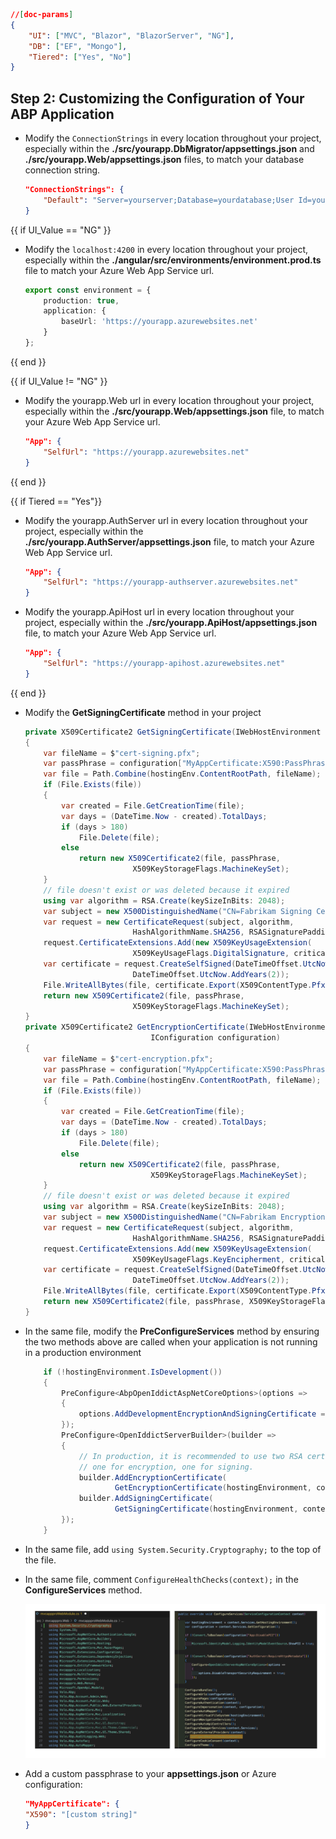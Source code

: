 ````json
//[doc-params]
{
    "UI": ["MVC", "Blazor", "BlazorServer", "NG"],
    "DB": ["EF", "Mongo"],
    "Tiered": ["Yes", "No"]
}
````

## Step 2: Customizing the Configuration of Your ABP Application

- Modify the `ConnectionStrings` in every location throughout your project, especially within the **./src/yourapp.DbMigrator/appsettings.json** and **./src/yourapp.Web/appsettings.json** files, to match your database connection string.

    ```json
    "ConnectionStrings": {
        "Default": "Server=yourserver;Database=yourdatabase;User Id=youruser;Password=yourpassword;"
    }
    ```

{{ if UI_Value == "NG" }}
- Modify the `localhost:4200` in every location throughout your project, especially within the **./angular/src/environments/environment.prod.ts** file to match your Azure Web App Service url.

    ```typescript
    export const environment = {
        production: true,
        application: {
            baseUrl: 'https://yourapp.azurewebsites.net'
        }
    };
    ```
{{ end }}

{{ if UI_Value != "NG" }}
- Modify the yourapp.Web url in every location throughout your project, especially within the **./src/yourapp.Web/appsettings.json** file, to match your Azure Web App Service url.

    ```json
    "App": {
        "SelfUrl": "https://yourapp.azurewebsites.net"
    }
    ```
{{ end }}

{{ if Tiered == "Yes"}}
- Modify the yourapp.AuthServer url in every location throughout your project, especially within the **./src/yourapp.AuthServer/appsettings.json** file, to match your Azure Web App Service url.

    ```json
    "App": {
        "SelfUrl": "https://yourapp-authserver.azurewebsites.net"
    }
    ```

- Modify the yourapp.ApiHost url in every location throughout your project, especially within the **./src/yourapp.ApiHost/appsettings.json** file, to match your Azure Web App Service url.

    ```json
    "App": {
        "SelfUrl": "https://yourapp-apihost.azurewebsites.net"
    }
    ```
{{ end }}

- Modify the **GetSigningCertificate** method in your project

    ```csharp
    private X509Certificate2 GetSigningCertificate(IWebHostEnvironment hostingEnv, IConfiguration configuration)
    {
        var fileName = $"cert-signing.pfx";
        var passPhrase = configuration["MyAppCertificate:X590:PassPhrase"]; 
        var file = Path.Combine(hostingEnv.ContentRootPath, fileName);        
        if (File.Exists(file))
        {
            var created = File.GetCreationTime(file);
            var days = (DateTime.Now - created).TotalDays;
            if (days > 180)          
                File.Delete(file);
            else
                return new X509Certificate2(file, passPhrase,
                            X509KeyStorageFlags.MachineKeySet);
        }
        // file doesn't exist or was deleted because it expired
        using var algorithm = RSA.Create(keySizeInBits: 2048);
        var subject = new X500DistinguishedName("CN=Fabrikam Signing Certificate");
        var request = new CertificateRequest(subject, algorithm, 
                            HashAlgorithmName.SHA256, RSASignaturePadding.Pkcs1);
        request.CertificateExtensions.Add(new X509KeyUsageExtension(
                            X509KeyUsageFlags.DigitalSignature, critical: true));
        var certificate = request.CreateSelfSigned(DateTimeOffset.UtcNow, 
                            DateTimeOffset.UtcNow.AddYears(2));
        File.WriteAllBytes(file, certificate.Export(X509ContentType.Pfx, string.Empty));
        return new X509Certificate2(file, passPhrase, 
                            X509KeyStorageFlags.MachineKeySet);
    }
    private X509Certificate2 GetEncryptionCertificate(IWebHostEnvironment hostingEnv,
                                IConfiguration configuration)
    {
        var fileName = $"cert-encryption.pfx";
        var passPhrase = configuration["MyAppCertificate:X590:PassPhrase"]; 
        var file = Path.Combine(hostingEnv.ContentRootPath, fileName);
        if (File.Exists(file))
        {
            var created = File.GetCreationTime(file);
            var days = (DateTime.Now - created).TotalDays;
            if (days > 180)
                File.Delete(file);
            else
                return new X509Certificate2(file, passPhrase, 
                                X509KeyStorageFlags.MachineKeySet);
        }
        // file doesn't exist or was deleted because it expired
        using var algorithm = RSA.Create(keySizeInBits: 2048);
        var subject = new X500DistinguishedName("CN=Fabrikam Encryption Certificate");
        var request = new CertificateRequest(subject, algorithm, 
                            HashAlgorithmName.SHA256, RSASignaturePadding.Pkcs1);
        request.CertificateExtensions.Add(new X509KeyUsageExtension(
                            X509KeyUsageFlags.KeyEncipherment, critical: true));
        var certificate = request.CreateSelfSigned(DateTimeOffset.UtcNow,
                            DateTimeOffset.UtcNow.AddYears(2));
        File.WriteAllBytes(file, certificate.Export(X509ContentType.Pfx, string.Empty));
        return new X509Certificate2(file, passPhrase, X509KeyStorageFlags.MachineKeySet);
    }
    ```

- In the same file, modify the **PreConfigureServices** method by ensuring the two methods above are called when your application is not running in a production environment
    
    ```csharp
        if (!hostingEnvironment.IsDevelopment())
        {
            PreConfigure<AbpOpenIddictAspNetCoreOptions>(options =>
            {
                options.AddDevelopmentEncryptionAndSigningCertificate = false;
            });
            PreConfigure<OpenIddictServerBuilder>(builder =>
            {
                // In production, it is recommended to use two RSA certificates, 
                // one for encryption, one for signing.
                builder.AddEncryptionCertificate(
                        GetEncryptionCertificate(hostingEnvironment, context.Services.GetConfiguration()));
                builder.AddSigningCertificate(
                        GetSigningCertificate(hostingEnvironment, context.Services.GetConfiguration()));
            });
        }
    ```

- In the same file, add ```using System.Security.Cryptography;``` to the top of the file.

- In the same file, comment ```ConfigureHealthChecks(context);``` in the **ConfigureServices** method.

    ![ConfigureHealthChecks](../../../images/azure-deploy-configure-health-checks.png)

- Add a custom passphrase to your **appsettings.json** or Azure configuration:

    ```json
    "MyAppCertificate": {
    "X590": "[custom string]"
    }
    ```